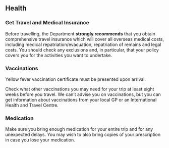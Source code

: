 ## Health

### **Get Travel and Medical Insurance**

Before travelling, the Department **strongly recommends** that you obtain comprehensive travel insurance which will cover all overseas medical costs, including medical repatriation/evacuation, repatriation of remains and legal costs. You should check any exclusions and, in particular, that your policy covers you for the activities you want to undertake.

### **Vaccinations**

Yellow fever vaccination certificate must be presented upon arrival.

Check what other vaccinations you may need for your trip at least eight weeks before you travel. We can’t advise you on vaccinations, but you can get information about vaccinations from your local GP or an International Health and Travel Centre.

### **Medication**

Make sure you bring enough medication for your entire trip and for any unexpected delays. You may wish to also bring copies of your prescription in case you lose your medication.